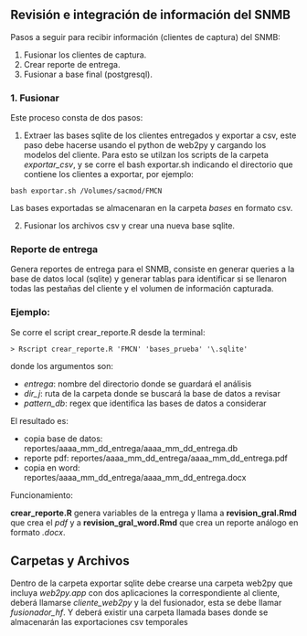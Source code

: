 ## Revisión e integración de información del SNMB

Pasos a seguir para recibir información (clientes de captura) del SNMB:

1. Fusionar los clientes de captura.
2. Crear reporte de entrega.
3. Fusionar a base final (postgresql).

### 1. Fusionar
Este proceso consta de dos pasos: 

1. Extraer las bases sqlite de los clientes entregados y exportar a csv, este paso debe hacerse usando el python de web2py y cargando los modelos del cliente. Para esto se utilzan los scripts de la carpeta *exportar_csv*, y se corre el bash exportar.sh indicando el directorio que contiene los clientes a exportar, por ejemplo:
```
bash exportar.sh /Volumes/sacmod/FMCN
```
Las bases exportadas se almacenaran en la carpeta *bases* en formato csv.

2. Fusionar los archivos csv y crear una nueva base sqlite.


### Reporte de entrega

Genera reportes de entrega para el SNMB, consiste en generar queries a la base de datos local (sqlite) y generar tablas para identificar si se llenaron todas las pestañas del cliente y el volumen de información capturada.

### Ejemplo: 
Se corre el script crear_reporte.R desde la terminal:
```
> Rscript crear_reporte.R 'FMCN' 'bases_prueba' '\.sqlite'
```
donde los argumentos son:
* _entrega_: nombre del directorio donde se guardará el análisis
* _dir\_j_: ruta de la carpeta donde se buscará la base de datos a revisar
* _pattern_db_: regex que identifica las bases de datos a considerar

El resultado es:
* copia base de datos: reportes/aaaa_mm_dd_entrega/aaaa_mm_dd_entrega.db
* reporte pdf: reportes/aaaa_mm_dd_entrega/aaaa_mm_dd_entrega.pdf
* copia en word: reportes/aaaa_mm_dd_entrega/aaaa_mm_dd_entrega.docx

Funcionamiento:

**crear_reporte.R** genera variables de la entrega y llama a **revision_gral.Rmd** que crea el _pdf_ y a **revision_gral_word.Rmd** que crea un reporte análogo en formato _.docx_.

## Carpetas y Archivos
Dentro de la carpeta exportar sqlite debe crearse una carpeta web2py que incluya _web2py.app_ con dos aplicaciones la correspondiente al cliente, deberá llamarse _cliente\_web2py_ y la del fusionador, esta se debe llamar _fusionador\_hf_. Y deberá existir una carpeta llamada bases donde se almacenarán las exportaciones csv temporales
